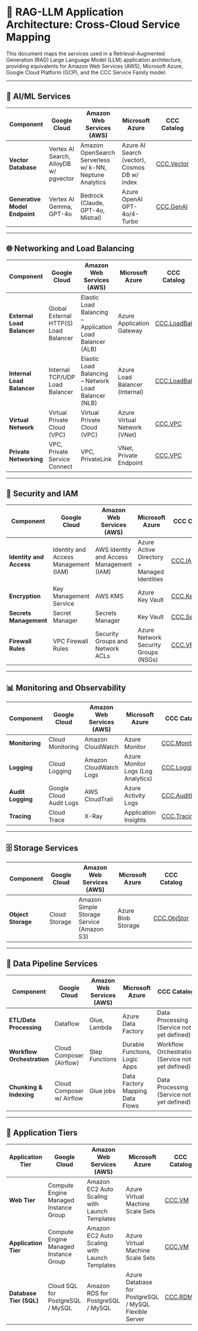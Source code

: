 # 🤖 RAG-LLM Application Architecture: Cross-Cloud Service Mapping

This document maps the services used in a Retrieval-Augmented Generation (RAG) Large Language Model (LLM) application architecture, providing equivalents for Amazon Web Services (AWS), Microsoft Azure, Google Cloud Platform (GCP), and the CCC Service Family model.

---

## 🧠 AI/ML Services

| **Component**                 | **Google Cloud**                      | **Amazon Web Services (AWS)**                           | **Microsoft Azure**                          | **CCC Catalog**                          |
| ----------------------------- | ------------------------------------- | ------------------------------------------------------- | -------------------------------------------- | ---------------------------------------- |
| **Vector Database**           | Vertex AI Search, AlloyDB w/ pgvector | Amazon OpenSearch Serverless w/ k-NN, Neptune Analytics | Azure AI Search (vector), Cosmos DB w/ index | [CCC.Vector](/catalogs/database/vector/) |
| **Generative Model Endpoint** | Vertex AI Gemma, GPT-4o               | Bedrock (Claude, GPT-4o, Mistral)                       | Azure OpenAI GPT-4o/4-Turbo                  | [CCC.GenAI](/catalogs/ai-ml/gen-ai/)     |

---

## 🌐 Networking and Load Balancing

| **Component**              | **Google Cloud**                      | **Amazon Web Services (AWS)**                            | **Microsoft Azure**            | **CCC Catalog**                                   |
| -------------------------- | ------------------------------------- | -------------------------------------------------------- | ------------------------------ | ------------------------------------------------- |
| **External Load Balancer** | Global External HTTP(S) Load Balancer | Elastic Load Balancing – Application Load Balancer (ALB) | Azure Application Gateway      | [CCC.LoadBal](/catalogs/networking/loadbalancer/) |
| **Internal Load Balancer** | Internal TCP/UDP Load Balancer        | Elastic Load Balancing – Network Load Balancer (NLB)     | Azure Load Balancer (Internal) | [CCC.LoadBal](/catalogs/networking/loadbalancer/) |
| **Virtual Network**        | Virtual Private Cloud (VPC)           | Virtual Private Cloud (VPC)                              | Azure Virtual Network (VNet)   | [CCC.VPC](/catalogs/networking/vpc/)              |
| **Private Networking**     | VPC, Private Service Connect          | VPC, PrivateLink                                         | VNet, Private Endpoint         | [CCC.VPC](/catalogs/networking/vpc/)              |

---

## 🔐 Security and IAM

| **Component**           | **Google Cloud**                     | **Amazon Web Services (AWS)**            | **Microsoft Azure**                         | **CCC Catalog**                          |
| ----------------------- | ------------------------------------ | ---------------------------------------- | ------------------------------------------- | ---------------------------------------- |
| **Identity and Access** | Identity and Access Management (IAM) | AWS Identity and Access Management (IAM) | Azure Active Directory + Managed Identities | [CCC.IAM](/catalogs/identity/iam/)       |
| **Encryption**          | Key Management Service               | AWS KMS                                  | Azure Key Vault                             | [CCC.KeyMgmt](/catalogs/crypto/key/)     |
| **Secrets Management**  | Secret Manager                       | Secrets Manager                          | Key Vault                                   | [CCC.SecMgmt](/catalogs/crypto/secrets/) |
| **Firewall Rules**      | VPC Firewall Rules                   | Security Groups and Network ACLs         | Azure Network Security Groups (NSGs)        | [CCC.VPC](/catalogs/networking/vpc/)     |

---

## 📊 Monitoring and Observability

| **Component**     | **Google Cloud**        | **Amazon Web Services (AWS)** | **Microsoft Azure**                | **CCC Catalog**                                    |
| ----------------- | ----------------------- | ----------------------------- | ---------------------------------- | -------------------------------------------------- |
| **Monitoring**    | Cloud Monitoring        | Amazon CloudWatch             | Azure Monitor                      | [CCC.Monitoring](/catalogs/management/monitoring/) |
| **Logging**       | Cloud Logging           | Amazon CloudWatch Logs        | Azure Monitor Logs (Log Analytics) | [CCC.Logging](/catalogs/management/logging/)       |
| **Audit Logging** | Google Cloud Audit Logs | AWS CloudTrail                | Azure Activity Logs                | [CCC.AuditLog](/catalogs/management/auditlog/)     |
| **Tracing**       | Cloud Trace             | X-Ray                         | Application Insights               | [CCC.Tracing](/catalogs/management/tracing)        |

---

## 🗄️ Storage Services

| **Component**      | **Google Cloud** | **Amazon Web Services (AWS)**             | **Microsoft Azure** | **CCC Catalog**                          |
| ------------------ | ---------------- | ----------------------------------------- | ------------------- | ---------------------------------------- |
| **Object Storage** | Cloud Storage    | Amazon Simple Storage Service (Amazon S3) | Azure Blob Storage  | [CCC.ObjStor](/catalogs/storage/object/) |

---

## 🔄 Data Pipeline Services

| **Component**              | **Google Cloud**          | **Amazon Web Services (AWS)** | **Microsoft Azure**             | **CCC Catalog**                                  |
| -------------------------- | ------------------------- | ----------------------------- | ------------------------------- | ------------------------------------------------ |
| **ETL/Data Processing**    | Dataflow                  | Glue, Lambda                  | Azure Data Factory              | Data Processing (Service not yet defined)        |
| **Workflow Orchestration** | Cloud Composer (Airflow)  | Step Functions                | Durable Functions, Logic Apps   | Workflow Orchestration (Service not yet defined) |
| **Chunking & Indexing**    | Cloud Composer w/ Airflow | Glue jobs                     | Data Factory Mapping Data Flows | Data Processing (Service not yet defined)        |

---

## 🧱 Application Tiers

| **Application Tier**    | **Google Cloud**                      | **Amazon Web Services (AWS)**                 | **Microsoft Azure**                                   | **CCC Catalog**                               |
| ----------------------- | ------------------------------------- | --------------------------------------------- | ----------------------------------------------------- | --------------------------------------------- |
| **Web Tier**            | Compute Engine Managed Instance Group | Amazon EC2 Auto Scaling with Launch Templates | Azure Virtual Machine Scale Sets                      | [CCC.VM](/catalogs/compute/virtual-machines/) |
| **Application Tier**    | Compute Engine Managed Instance Group | Amazon EC2 Auto Scaling with Launch Templates | Azure Virtual Machine Scale Sets                      | [CCC.VM](/catalogs/compute/virtual-machines/) |
| **Database Tier (SQL)** | Cloud SQL for PostgreSQL / MySQL      | Amazon RDS for PostgreSQL / MySQL             | Azure Database for PostgreSQL / MySQL Flexible Server | [CCC.RDMS](/catalogs/database/relational/)    |
